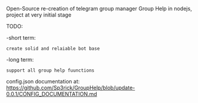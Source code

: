 Open-Source re-creation of telegram group manager Group Help in nodejs, project at very initial stage

TODO:

-short term:
    
    create solid and relaiable bot base


-long  term:

    support all group help fuunctions



config.json documentation at: https://github.com/Sp3rick/GroupHelp/blob/update-0.0.1/CONFIG_DOCUMENTATION.md
